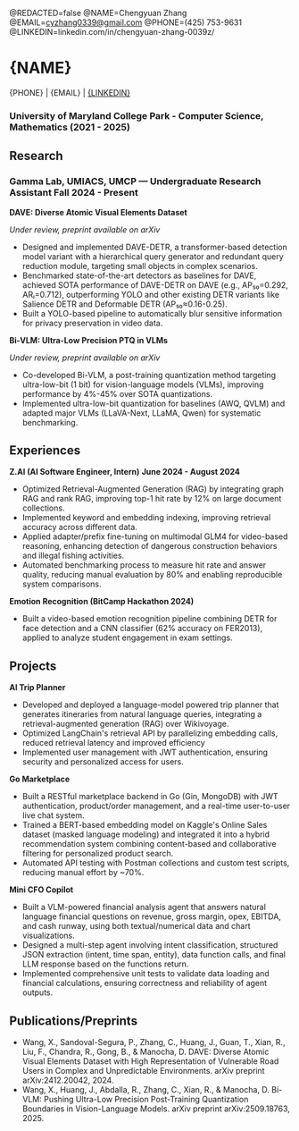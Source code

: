 <!--
Welcome to resume.lol !

This is the template you can use to get started.

Easily remove personal info by using a variable follow with a second value and "||":

@NAME=Real Name||Hidden Name

and change @REDACTED to be true

@REDACTED=true
-->
@REDACTED=false
@NAME=Chengyuan Zhang
@EMAIL=cyzhang0339@gmail.com
@PHONE=(425) 753-9631
@LINKEDIN=linkedin.com/in/chengyuan-zhang-0039z/

# {NAME} 
{PHONE} | {EMAIL} | [{LINKEDIN}](https://www.linkedin.com/in/chengyuan-zhang-0039z/)


### University of Maryland College Park - Computer Science, Mathematics  (2021 - 2025)

<div className="vertical-spacer"></div>

## Research
### Gamma Lab, UMIACS, UMCP — Undergraduate Research Assistant <span class="spacer"></span> Fall 2024 - Present
**DAVE: Diverse Atomic Visual Elements Dataset**

_Under review, preprint available on arXiv_
- Designed and implemented DAVE-DETR, a transformer-based detection model variant with a hierarchical query generator and redundant query reduction module, targeting small objects in complex scenarios.
- Benchmarked state-of-the-art detectors as baselines for DAVE, achieved SOTA performance of DAVE-DETR on DAVE (e.g., AP₅₀=0.292, ARₗ=0.712), outperforming YOLO and other existing DETR variants like Salience DETR and Deformable DETR (AP₅₀≈0.16-0.25).
- Built a YOLO-based pipeline to automatically blur sensitive information for privacy preservation in video data.  


**Bi-VLM: Ultra-Low Precision PTQ in VLMs**  

_Under review, preprint available on arXiv_
- Co-developed Bi-VLM, a post-training quantization method targeting ultra-low-bit (1 bit) for vision-language models (VLMs), improving performance by 4%-45% over SOTA quantizations.  
- Implemented ultra-low-bit quantization for baselines (AWQ, QVLM) and adapted major VLMs (LLaVA-Next, LLaMA, Qwen) for systematic benchmarking.


## Experiences
**Z.AI (AI Software Engineer, Intern)** <span class="spacer"></span> **June 2024 - August 2024**


- Optimized Retrieval-Augmented Generation (RAG) by integrating graph RAG and rank RAG, improving top-1 hit rate by 12% on large document collections.
- Implemented keyword and embedding indexing, improving retrieval accuracy across different data.
- Applied adapter/prefix fine-tuning on multimodal GLM4 for video-based reasoning, enhancing detection of dangerous construction behaviors and illegal fishing activities.
- Automated benchmarking process to measure hit rate and answer quality, reducing manual evaluation by 80% and enabling reproducible system comparisons.  

**Emotion Recognition (BitCamp Hackathon 2024)**  

- Built a video-based emotion recognition pipeline combining DETR for face detection and a CNN classifier (62% accuracy on FER2013), applied to analyze student engagement in exam settings.


<div className="vertical-spacer"></div>

## Projects
**AI Trip Planner** 
- Developed and deployed a language-model powered trip planner that generates itineraries from natural language queries, integrating a retrieval-augmented generation (RAG) over Wikivoyage.
- Optimized LangChain's retrieval API by parallelizing embedding calls, reduced retrieval latency and improved efficiency
- Implemented user management with JWT authentication, ensuring security and personalized access for users.

**Go Marketplace**
- Built a RESTful marketplace backend in Go (Gin, MongoDB) with JWT authentication, product/order management, and a real-time user-to-user live chat system.
- Trained a BERT-based embedding model on Kaggle's Online Sales dataset (masked language modeling) and integrated it into a hybrid recommendation system combining content-based and collaborative filtering for personalized product search.
- Automated API testing with Postman collections and custom test scripts, reducing manual effort by ~70%.

**Mini CFO Copilot**
- Built a VLM-powered financial analysis agent that answers natural language financial questions on revenue, gross margin, opex, EBITDA, and cash runway, using both textual/numerical data and chart visualizations.
- Designed a multi-step agent involving intent classification, structured JSON extraction (intent, time span, entity), data function calls, and final LLM response based on the functions return.
- Implemented comprehensive unit tests to validate data loading and financial calculations, ensuring correctness and reliability of agent outputs.


## Publications/Preprints
- Wang, X., Sandoval-Segura, P., Zhang, C., Huang, J., Guan, T., Xian, R., Liu, F., Chandra, R., Gong, B., & Manocha, D. DAVE: Diverse Atomic Visual Elements Dataset with High Representation of Vulnerable Road Users in Complex and Unpredictable Environments. arXiv preprint arXiv:2412.20042, 2024.
- Wang, X., Huang, J., Abdalla, R., Zhang, C., Xian, R., & Manocha, D. Bi-VLM: Pushing Ultra-Low Precision Post-Training Quantization Boundaries in Vision-Language Models. arXiv preprint 	arXiv:2509.18763, 2025.


<div className="vertical-spacer"></div>


